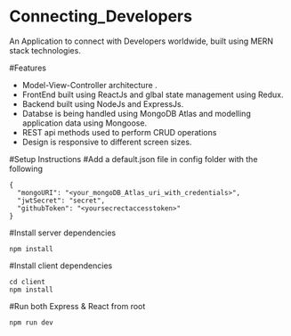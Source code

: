 # Connecting_Developers
An Application to connect with Developers worldwide, built using MERN stack technologies.

#Features
- Model-View-Controller architecture .
- FrontEnd built using ReactJs and glbal state management using Redux.
- Backend built using NodeJs and ExpressJs. 
- Databse is being handled using MongoDB Atlas and modelling application data using Mongoose.
- REST api methods used to perform CRUD operations
- Design is responsive to different screen sizes.

#Setup Instructions
#Add a default.json file in config folder with the following
```
{
  "mongoURI": "<your_mongoDB_Atlas_uri_with_credentials>",
  "jwtSecret": "secret",
  "githubToken": "<yoursecrectaccesstoken>"
}
```

#Install server dependencies
```
npm install
```
#Install client dependencies
```
cd client
npm install
```
#Run both Express & React from root
```
npm run dev
```
